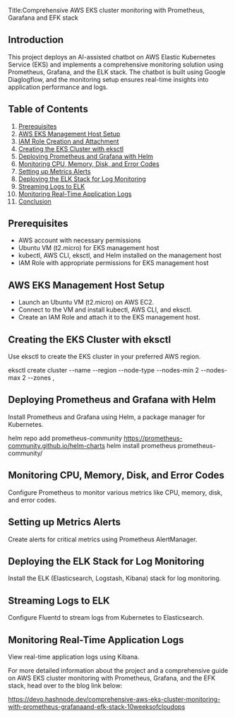 Title:Comprehensive AWS EKS cluster monitoring with Prometheus, Garafana and EFK stack

## Introduction

This project deploys an AI-assisted chatbot on AWS Elastic Kubernetes Service (EKS) and implements a comprehensive monitoring solution using Prometheus, Grafana, and the ELK stack. The chatbot is built using Google Diaglogflow, and the monitoring setup ensures real-time insights into application performance and logs.

## Table of Contents

1. [Prerequisites](#prerequisites)
2. [AWS EKS Management Host Setup](#aws-eks-management-host-setup)
3. [IAM Role Creation and Attachment](#iam-role-creation-and-attachment)
4. [Creating the EKS Cluster with eksctl](#creating-the-eks-cluster-with-eksctl)
5. [Deploying Prometheus and Grafana with Helm](#deploying-prometheus-and-grafana-with-helm)
6. [Monitoring CPU, Memory, Disk, and Error Codes](#monitoring-cpu-memory-disk-and-error-codes)
7. [Setting up Metrics Alerts](#setting-up-metrics-alerts)
8. [Deploying the ELK Stack for Log Monitoring](#deploying-the-elk-stack-for-log-monitoring)
9. [Streaming Logs to ELK](#streaming-logs-to-elk)
10. [Monitoring Real-Time Application Logs](#monitoring-real-time-application-logs)
11. [Conclusion](#conclusion)

## Prerequisites

- AWS account with necessary permissions
- Ubuntu VM (t2.micro) for EKS management host
- kubectl, AWS CLI, eksctl, and Helm installed on the management host
- IAM Role with appropriate permissions for EKS management host

## AWS EKS Management Host Setup

- Launch an Ubuntu VM (t2.micro) on AWS EC2.
- Connect to the VM and install kubectl, AWS CLI, and eksctl.
- Create an IAM Role and attach it to the EKS management host.

## Creating the EKS Cluster with eksctl

Use eksctl to create the EKS cluster in your preferred AWS region.

eksctl create cluster --name <cluster-name> --region <region-name> --node-type <instance-type> --nodes-min 2 --nodes-max 2 --zones <availability-zone1>,<availability-zone2>



## Deploying Prometheus and Grafana with Helm

Install Prometheus and Grafana using Helm, a package manager for Kubernetes.

helm repo add prometheus-community https://prometheus-community.github.io/helm-charts
helm install prometheus prometheus-community/


## Monitoring CPU, Memory, Disk, and Error Codes

Configure Prometheus to monitor various metrics like CPU, memory, disk, and error codes.

## Setting up Metrics Alerts

Create alerts for critical metrics using Prometheus AlertManager.

## Deploying the ELK Stack for Log Monitoring

Install the ELK (Elasticsearch, Logstash, Kibana) stack for log monitoring.

## Streaming Logs to ELK

Configure Fluentd to stream logs from Kubernetes to Elasticsearch.

## Monitoring Real-Time Application Logs

View real-time application logs using Kibana.


For more detailed information about the project and a comprehensive guide on AWS EKS cluster monitoring with Prometheus, Grafana, and the EFK stack, head over to the blog link below:

https://devo.hashnode.dev/comprehensive-aws-eks-cluster-monitoring-with-prometheus-grafanaand-efk-stack-10weeksofcloudops










 

   
